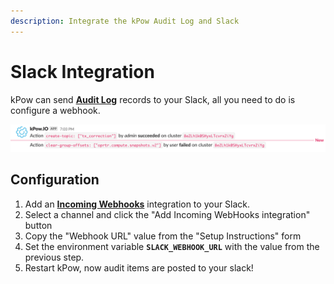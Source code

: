 ```yaml
---
description: Integrate the kPow Audit Log and Slack
---
```


# Slack Integration

kPow can send [**Audit Log**](features/data-governance.md) records to your Slack, all you need to do is configure a webhook.

![](.gitbook/assets/snippet-slack.png)

## Configuration

1. Add an [**Incoming Webhooks**](https://slack.com/apps/A0F7XDUAZ-incoming-webhooks) integration to your Slack.
2. Select a channel and click the "Add Incoming WebHooks integration" button
3. Copy the "Webhook URL" value from the "Setup Instructions" form
4. Set the environment variable **`SLACK_WEBHOOK_URL`** with the value from the previous step.
5. Restart kPow, now audit items are posted to your slack!

